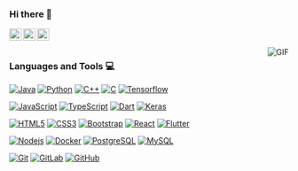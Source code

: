 ### Hi there 👋

<!--
**yzengchn/yzengchn** is a ✨ _special_ ✨ repository because its `README.md` (this file) appears on your GitHub profile.

Here are some ideas to get you started:

- 🔭 I’m currently working on ...
- 🌱 I’m currently learning ...
- 👯 I’m looking to collaborate on ...
- 🤔 I’m looking for help with ...
- 💬 Ask me about ...
- 📫 How to reach me: ...
- 😄 Pronouns: ...
- ⚡ Fun fact: ...

<a href="https://tva1.sinaimg.cn/large/007S8ZIlgy1ggrqy7om28j30j80omjtq.jpg">
  <img align="left" alt="Wechat" width="22px" src="https://cdn.jsdelivr.net/npm/simple-icons@3.1.0/icons/wechat.svg" />
</a>
<a href="https://www.linkedin.com/in/%E7%A1%95-%E5%88%98-073728144/">
  <img align="left" alt="LinkedIn" width="22px" src="https://cdn.jsdelivr.net/npm/simple-icons@3.1.0/icons/linkedin.svg" />
</a>
-->

<a href="https://blog.xcyd.xyz">
  <img align="left" alt="blog" width="22px" src="https://cdn.jsdelivr.net/npm/simple-icons@3.1.0/icons/micro-dot-blog.svg" />
</a>
<a href="yzengchn@gmail.com">
  <img align="left" alt="'Gmail" width="22px" src="https://cdn.jsdelivr.net/npm/simple-icons@3.1.0/icons/gmail.svg" />
</a>
<a href="https://leetcode.com/yzengchn/">
  <img align="left" alt="LeetCode" width="22px" src="https://cdn.jsdelivr.net/npm/simple-icons@3.1.0/icons/leetcode.svg" />
</a>


<br />
<br />
  <img align="right" alt="GIF" src="https://media.giphy.com/media/iIqmM5tTjmpOB9mpbn/giphy.gif" />
  
  
### Languages and Tools :computer:

[![Java](https://img.shields.io/badge/Java-orange?style=flat&logo=java&logoColor=white&link=https://github.com/yzengchn)](https://github.com/yzengchn) [![Python](https://img.shields.io/badge/-Python-black?style=flat&logo=python&link=https://github.com/yzengchn)](https://github.com/yzengchn) [![C++](https://img.shields.io/badge/-C++-00599C?style=flat&logo=c++&link=https://github.com/yzengchn)](https://github.com/yzengchn) [![C](https://img.shields.io/badge/-A8B9CC?style=flat&logo=c&logoColor=white&link=https://github.com/yzengchn)](https://github.com/yzengchn) [![Tensorflow](https://img.shields.io/badge/-Tensorflow-gray?style=flat&logo=tensorflow&link=https://github.com/yzengchn)](https://github.com/yzengchn) 

[![JavaScript](https://img.shields.io/badge/-JavaScript-black?style=flat&logo=javascript&link=https://github.com/yzengchn)](https://github.com/yzengchn) [![TypeScript](https://img.shields.io/badge/-TypeScript-007ACC?style=flat&logo=typescript&link=https://github.com/yzengchn)](https://github.com/yzengchn) [![Dart](https://img.shields.io/badge/-Dart-0175C2?style=flat&logo=dart&link=https://github.com/yzengchn)](https://github.com/yzengchn) [![Keras](https://img.shields.io/badge/-Keras-red?style=flat&logo=keras&link=https://github.com/yzengchn)](https://github.com/yzengchn) 

[![HTML5](https://img.shields.io/badge/-HTML5-E34F26?style=flat&logo=html5&logoColor=white&link=https://github.com/yzengchn)](https://github.com/yzengchn) [![CSS3](https://img.shields.io/badge/-CSS3-1572B6?style=flat&logo=css3&link=https://github.com/yzengchn)](https://github.com/yzengchn) [![Bootstrap](https://img.shields.io/badge/-Bootstrap-563D7C?style=flat&logo=bootstrap&link=https://github.com/yzengchn)](https://github.com/yzengchn) [![React](https://img.shields.io/badge/-React-black?style=flat&logo=react&link=https://github.com/yzengchn)](https://github.com/yzengchn) [![Flutter](https://img.shields.io/badge/-Flutter-02569B?style=flat&logo=flutter&link=https://github.com/yzengchn)](https://github.com/yzengchn)

[![Nodejs](https://img.shields.io/badge/-Nodejs-black?style=flat&logo=Node.js&link=https://github.com/yzengchn)](https://github.com/yzengchn) [![Docker](https://img.shields.io/badge/-Docker-black?style=flat&logo=docker&link=https://github.com/yzengchn)](https://github.com/yzengchn) [![PostgreSQL](https://img.shields.io/badge/-PostgreSQL-336791?style=flat&logo=postgresql&link=https://github.com/yzengchn)](https://github.com/yzengchn) [![MySQL](https://img.shields.io/badge/-MySQL-black?style=flat&logo=mysql&link=https://github.com/yzengchn)](https://github.com/yzengchn)

[![Git](https://img.shields.io/badge/-Git-black?style=flat&logo=git&link=https://github.com/yzengchn)](https://github.com/yzengchn) [![GitLab](https://img.shields.io/badge/-GitLab-FCA121?style=flat&logo=gitlab&link=https://github.com/yzengchn)](https://gitlab.com/hritik5102) [![GitHub](https://img.shields.io/badge/-GitHub-181717?style=flat&logo=github&link=https://github.com/yzengchn)](https://github.com/yzengchn)

<!-- [![Anurag's GitHub stats](https://github-readme-stats.vercel.app/api?username=yzengchn)](https://github.com/anuraghazra/github-readme-stats) -->
